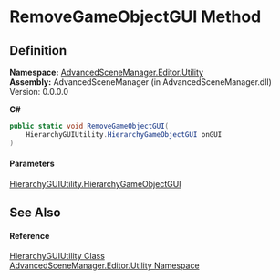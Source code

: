 # RemoveGameObjectGUI Method

## Definition

**Namespace:** [AdvancedSceneManager.Editor.Utility](N_AdvancedSceneManager_Editor_Utility.md)\
**Assembly:** AdvancedSceneManager (in AdvancedSceneManager.dll) Version: 0.0.0.0

**C#**

```c#
public static void RemoveGameObjectGUI(
	HierarchyGUIUtility.HierarchyGameObjectGUI onGUI
)
```

#### Parameters

&#x20; [HierarchyGUIUtility.HierarchyGameObjectGUI](T_AdvancedSceneManager_Editor_Utility_HierarchyGUIUtility_HierarchyGameObjectGUI.md)&#x20;

## See Also

#### Reference

[HierarchyGUIUtility Class](T_AdvancedSceneManager_Editor_Utility_HierarchyGUIUtility.md)\
[AdvancedSceneManager.Editor.Utility Namespace](N_AdvancedSceneManager_Editor_Utility.md)
